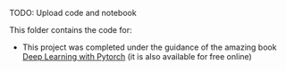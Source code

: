 TODO: Upload code and notebook

This folder contains the code for:
- This project was completed under the guidance of the amazing book [Deep Learning with Pytorch](https://www.amazon.com/Deep-Learning-PyTorch-Eli-Stevens/dp/1617295264/ref=asc_df_1617295264/?tag=hyprod-20&linkCode=df0&hvadid=459709175715&hvpos=&hvnetw=g&hvrand=10076550352694943681&hvpone=&hvptwo=&hvqmt=&hvdev=c&hvdvcmdl=&hvlocint=&hvlocphy=9033151&hvtargid=pla-671088923695&psc=1) (it is also available for free online)

